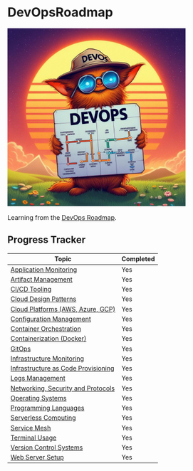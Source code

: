 # DevOpsRoadmap

<img src="img/logo.png" width="400" height="400">

Learning from the [DevOps Roadmap](https://roadmap.sh/devops).

## Progress Tracker

| Topic                                                                                               | Completed |
| --------------------------------------------------------------------------------------------------- | --------- |
| [Application Monitoring](DevOpsRoadmap/Application-Monitoring/readme.md)                            | Yes       |
| [Artifact Management](DevOpsRoadmap/Artifact-Management/readme.md)                                  | Yes       |
| [CI/CD Tooling](DevOpsRoadmap/CICD-Tooling/readme.md)                                               | Yes       |
| [Cloud Design Patterns](DevOpsRoadmap/Cloud-Design-Patterns/readme.md)                              | Yes       |
| [Cloud Platforms (AWS, Azure, GCP)](DevOpsRoadmap/Cloud-Platforms/readme.md)                        | Yes       |
| [Configuration Management](DevOpsRoadmap/Configuration-Management/readme.md)                        | Yes       |
| [Container Orchestration ](DevOpsRoadmap/Container-Orchestration/readme.md)                         | Yes       |
| [Containerization (Docker)](DevOpsRoadmap/Containerization/readme.md)                               | Yes       |
| [GitOps](DevOpsRoadmap/GitOps/readme.md)                                                            | Yes       |
| [Infrastructure Monitoring](DevOpsRoadmap/Infrastructure-Monitoring/readme.md)                      | Yes       |
| [Infrastructure as Code Provisioning](DevOpsRoadmap/Infrastructure-As-Code-Provisioning/readme.md)  | Yes       |
| [Logs Management](DevOpsRoadmap/Logs-Management/readme.md)                                          | Yes       |
| [Networking, Security and Protocols](DevOpsRoadmap/Networking-Security-and-Protocols/readme.md)     | Yes       |
| [Operating Systems](DevOpsRoadmap/Operating-Systems/readme.md)                                      | Yes       |
| [Programming Languages](DevOpsRoadmap/Programming-Languages/readme.md)                              | Yes       |
| [Serverless Computing](DevOpsRoadmap/Serverless-Computing/readme.md)                                | Yes       |
| [Service Mesh](DevOpsRoadmap/Service-Mesh/readme.md)                                                | Yes       |
| [Terminal Usage](DevOpsRoadmap/Terminal-Usage/readme.md)                                            | Yes       |
| [Version Control Systems](DevOpsRoadmap/Version-Control-Systems/readme.md)                          | Yes       |
| [Web Server Setup](DevOpsRoadmap/Web-Server-Setup/readme.md)                                        | Yes       |
